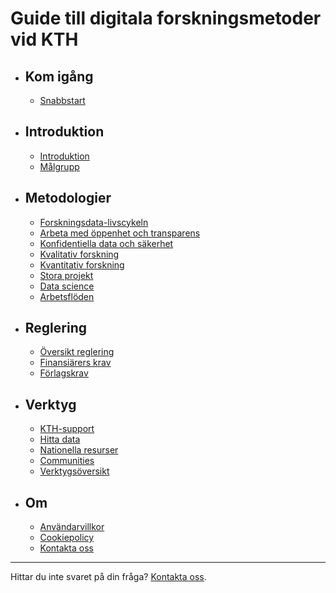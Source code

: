 <!-- markdownlint-disable MD007 -->
# Guide till digitala forskningsmetoder vid KTH

<div class="grid cards" markdown>

- ## Kom igång
	- [Snabbstart](get_started/quick_start.md)

- ## Introduktion
	- [Introduktion](introduction/intro.md)
	- [Målgrupp](introduction/audience.md)

- ## Metodologier
	- [Forskningsdata-livscykeln](methodologies/research-data-lifecycle.md)
	- [Arbeta med öppenhet och transparens](methodologies/openness.md)
	- [Konfidentiella data och säkerhet](methodologies/confidential-data.md)
	- [Kvalitativ forskning](methodologies/qualitative-research.md)
	- [Kvantitativ forskning](methodologies/quantitative-research.md)
	- [Stora projekt](methodologies/large-projects.md)
	- [Data science](methodologies/data-science.md)
	- [Arbetsflöden](methodologies/workflows.md)

- ## Reglering
	- [Översikt reglering](regulation/regulation.md)
	- [Finansiärers krav](regulation/funder-mandates.md)
	- [Förlagskrav](regulation/publisher-requirements.md)

- ## Verktyg
	- [KTH-support](tools/kth-support.md)
	- [Hitta data](tools/finding-data.md)
	- [Nationella resurser](tools/national.md)
	- [Communities](tools/communities.md)
	- [Verktygsöversikt](tools/tools.md)
- ## Om
	- [Användarvillkor](terms.md)
	- [Cookiepolicy](cookie-policy.md)
	- [Kontakta oss](https://www.kth.se/om/fakta)
</div>

---

Hittar du inte svaret på din fråga? [Kontakta oss](https://www.kth.se/om/fakta).

